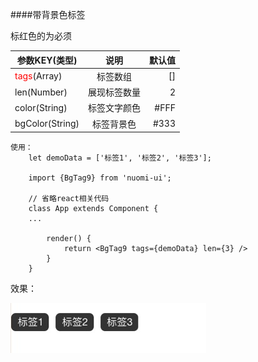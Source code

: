 ####带背景色标签

标红色的为必须
 
| 参数KEY(类型)        | 说明         | 默认值  |
| ------------- |:-------------:| -----:|
| <font color=red>tags</font>(Array) | 标签数组| [] |
| len(Number)| 展现标签数量 |  2  |
| color(String) | 标签文字颜色|   #FFF |
| bgColor(String) | 标签背景色|   #333 |
 

  	使用：
  		let demoData = ['标签1', '标签2', '标签3']; 
  		
  		import {BgTag9} from 'nuomi-ui';
  		
  		// 省略react相关代码
		class App extends Component {
  		...
  		
  			render() {
  				return <BgTag9 tags={demoData} len={3} />
  			}
  		}
  		


  		
  效果：
  
  <img src="./img/bgtag9.png"/>